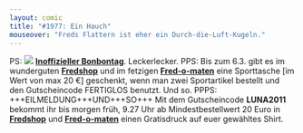 ```yaml
---
layout: comic
title: "#1977: Ein Hauch"
mouseover: "Freds Flattern ist eher ein Durch-die-Luft-Kugeln."
---
```


PS:
<a href="http://www.fonflatter.de/kalender"><img src="http://www.fonflatter.de/bilder/2011.png"></a>
<a  href="http://www.fonflatter.de/kalender"><strong>Inoffizieller Bonbontag</strong></a>. Leckerlecker.
PPS:
Bis zum 6.3. gibt es im wunderguten <a href="http://fredshop.spreadshirt.net/"><strong>Fredshop</strong></a> und im fetzigen <a href="http://fred-o-mat.spreadshirt.net/"><strong>Fred-o-maten</strong></a> eine Sporttasche [im Wert von max 20 €] geschenkt, wenn man zwei Sportartikel bestellt und den Gutscheincode FERTIGLOS benutzt. 
Und so.
PPPS:
+++EILMELDUNG+++UND+++SO+++
Mit dem Gutscheincode <strong>LUNA2011</strong> bekommt ihr bis morgen früh, 9.27 Uhr ab Mindestbestellwert 20 Euro in <a href="http://fredshop.spreadshirt.net/"><strong>Fredshop</strong></a> und <a href="http://fred-o-mat.spreadshirt.net/"><strong>Fred-o-maten</strong></a> einen Gratisdruck auf euer gewähltes Shirt.
